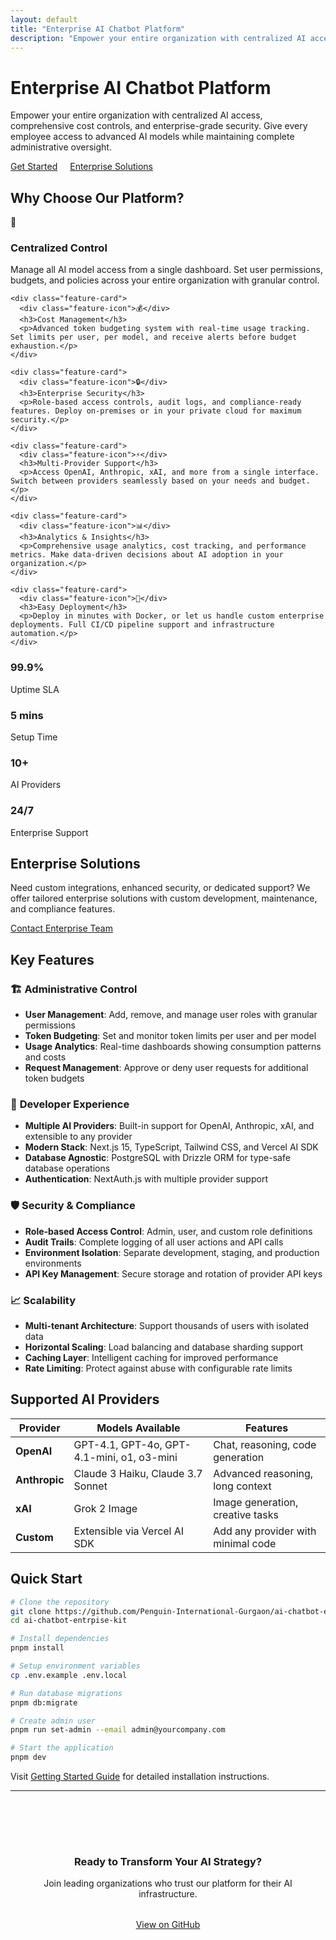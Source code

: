 ```yaml
---
layout: default
title: "Enterprise AI Chatbot Platform"
description: "Empower your entire organization with centralized AI access, cost controls, and enterprise-grade security"
---
```


<div class="hero">
  <h1>Enterprise AI Chatbot Platform</h1>
  <p>Empower your entire organization with centralized AI access, comprehensive cost controls, and enterprise-grade security. Give every employee access to advanced AI models while maintaining complete administrative oversight.</p>
  <a href="/ai-chatbot-entrpise-kit/docs/getting-started" class="cta-button">Get Started</a>
  <a href="/ai-chatbot-entrpise-kit/enterprise" class="cta-button" style="background: transparent; border: 2px solid var(--accent-blue); color: var(--accent-blue); margin-left: 1rem;">Enterprise Solutions</a> 
</div>

<div class="features">
  <h2>Why Choose Our Platform?</h2>
  <div class="feature-grid">
    <div class="feature-card">
      <div class="feature-icon">🏢</div>
      <h3>Centralized Control</h3>
      <p>Manage all AI model access from a single dashboard. Set user permissions, budgets, and policies across your entire organization with granular control.</p>
    </div>
    
    <div class="feature-card">
      <div class="feature-icon">💰</div>
      <h3>Cost Management</h3>
      <p>Advanced token budgeting system with real-time usage tracking. Set limits per user, per model, and receive alerts before budget exhaustion.</p>
    </div>
    
    <div class="feature-card">
      <div class="feature-icon">🔒</div>
      <h3>Enterprise Security</h3>
      <p>Role-based access controls, audit logs, and compliance-ready features. Deploy on-premises or in your private cloud for maximum security.</p>
    </div>
    
    <div class="feature-card">
      <div class="feature-icon">⚡</div>
      <h3>Multi-Provider Support</h3>
      <p>Access OpenAI, Anthropic, xAI, and more from a single interface. Switch between providers seamlessly based on your needs and budget.</p>
    </div>
    
    <div class="feature-card">
      <div class="feature-icon">📊</div>
      <h3>Analytics & Insights</h3>
      <p>Comprehensive usage analytics, cost tracking, and performance metrics. Make data-driven decisions about AI adoption in your organization.</p>
    </div>
    
    <div class="feature-card">
      <div class="feature-icon">🚀</div>
      <h3>Easy Deployment</h3>
      <p>Deploy in minutes with Docker, or let us handle custom enterprise deployments. Full CI/CD pipeline support and infrastructure automation.</p>
    </div>
  </div>
</div>

<div class="stats">
  <div class="stats-grid">
    <div class="stat-item">
      <h3>99.9%</h3>
      <p>Uptime SLA</p>
    </div>
    <div class="stat-item">
      <h3>5 mins</h3>
      <p>Setup Time</p>
    </div>
    <div class="stat-item">
      <h3>10+</h3>
      <p>AI Providers</p>
    </div>
    <div class="stat-item">
      <h3>24/7</h3>
      <p>Enterprise Support</p>
    </div>
  </div>
</div>

<div class="enterprise">
  <h2>Enterprise Solutions</h2>
  <p>Need custom integrations, enhanced security, or dedicated support? We offer tailored enterprise solutions with custom development, maintenance, and compliance features.</p>
  <a href="/ai-chatbot-entrpise-kit/enterprise" class="cta-button">Contact Enterprise Team</a>
</div>

## Key Features

### 🏗️ **Administrative Control**

- **User Management**: Add, remove, and manage user roles with granular permissions
- **Token Budgeting**: Set and monitor token limits per user and per model
- **Usage Analytics**: Real-time dashboards showing consumption patterns and costs
- **Request Management**: Approve or deny user requests for additional token budgets

### 🔧 **Developer Experience**

- **Multiple AI Providers**: Built-in support for OpenAI, Anthropic, xAI, and extensible to any provider
- **Modern Stack**: Next.js 15, TypeScript, Tailwind CSS, and Vercel AI SDK
- **Database Agnostic**: PostgreSQL with Drizzle ORM for type-safe database operations
- **Authentication**: NextAuth.js with multiple provider support

### 🛡️ **Security & Compliance**

- **Role-based Access Control**: Admin, user, and custom role definitions
- **Audit Trails**: Complete logging of all user actions and API calls
- **Environment Isolation**: Separate development, staging, and production environments
- **API Key Management**: Secure storage and rotation of provider API keys

### 📈 **Scalability**

- **Multi-tenant Architecture**: Support thousands of users with isolated data
- **Horizontal Scaling**: Load balancing and database sharding support
- **Caching Layer**: Intelligent caching for improved performance
- **Rate Limiting**: Protect against abuse with configurable rate limits

## Supported AI Providers

| Provider      | Models Available                           | Features                           |
| ------------- | ------------------------------------------ | ---------------------------------- |
| **OpenAI**    | GPT-4.1, GPT-4o, GPT-4.1-mini, o1, o3-mini | Chat, reasoning, code generation   |
| **Anthropic** | Claude 3 Haiku, Claude 3.7 Sonnet          | Advanced reasoning, long context   |
| **xAI**       | Grok 2 Image                               | Image generation, creative tasks   |
| **Custom**    | Extensible via Vercel AI SDK               | Add any provider with minimal code |

## Quick Start

```bash
# Clone the repository
git clone https://github.com/Penguin-International-Gurgaon/ai-chatbot-entrpise-kit.git
cd ai-chatbot-entrpise-kit

# Install dependencies
pnpm install

# Setup environment variables
cp .env.example .env.local

# Run database migrations
pnpm db:migrate

# Create admin user
pnpm run set-admin --email admin@yourcompany.com

# Start the application
pnpm dev
```

Visit [Getting Started Guide](/ai-chatbot-entrpise-kit/docs/getting-started) for detailed installation instructions.

---

<div style="text-align: center; padding: 2rem; background: var(--bg-accent); margin-top: 3rem; border-radius: 12px;">
  <h3 style="color: var(--text-primary); margin-bottom: 1rem;">Ready to Transform Your AI Strategy?</h3>
  <p style="color: var(--text-secondary); margin-bottom: 2rem;">Join leading organizations who trust our platform for their AI infrastructure.</p>
  <a href="https://github.com/Penguin-International-Gurgaon/ai-chatbot-entrpise-kit" class="cta-button">View on GitHub</a>
</div>
